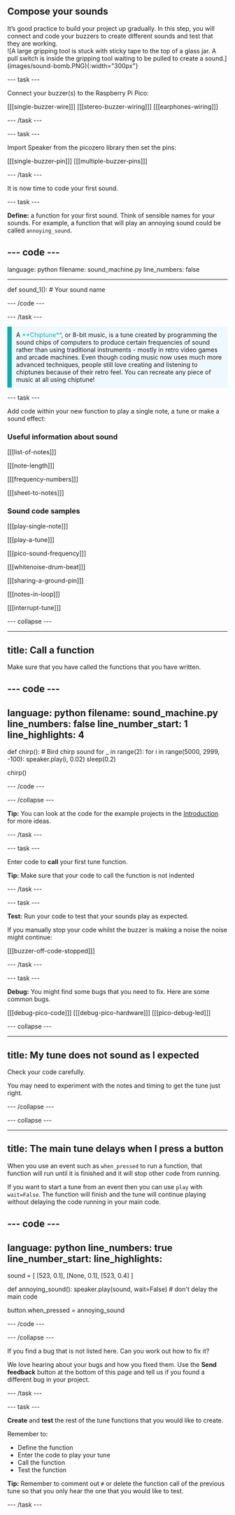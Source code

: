 ## Compose your sounds

<div style="display: flex; flex-wrap: wrap">
<div style="flex-basis: 200px; flex-grow: 1; margin-right: 15px;">
It’s good practice to build your project up gradually. In this step, you will connect and code your buzzers to create different sounds and test that they are working.
</div>
<div>
![A large gripping tool is stuck with sticky tape to the top of a glass jar. A pull switch is inside the gripping tool waiting to be pulled to create a sound.](images/sound-bomb.PNG){:width="300px"}
</div>
</div>

--- task ---

Connect your buzzer(s) to the Raspberry Pi Pico:

[[[single-buzzer-wire]]]
[[[stereo-buzzer-wiring]]]
[[[earphones-wiring]]]

--- /task ---

--- task ---

Import Speaker from the picozero library then set the pins:

[[[single-buzzer-pin]]]
[[[multiple-buzzer-pins]]]

--- /task ---
 
It is now time to code your first sound. 

--- task ---

**Define:** a function for your first sound. Think of sensible names for your sounds. For example, a function that will play an annoying sound could be called `annoying_sound`.

--- code ---
---
language: python
filename: sound_machine.py
line_numbers: false

---

def sound_1(): # Your sound name

--- /code ---


--- /task ---
 
<p style="border-left: solid; border-width:10px; border-color: #0faeb0; background-color: aliceblue; padding: 10px;">
A <span style="color: #0faeb0">**Chiptune**</span>, or 8-bit music, is a tune created by programming the sound chips of computers to produce certain frequencies of sound rather than using traditional instruments - mostly in retro video games and arcade machines. Even though coding music now uses much more advanced techniques, people still love creating and listening to chiptunes because of their retro feel. You can recreate any piece of music at all using chiptune!
</p>


--- task ---

Add code within your new function to play a single note, a tune or make a sound effect:

### Useful information about sound

[[[list-of-notes]]]

[[[note-length]]]

[[[frequency-numbers]]] 

[[[sheet-to-notes]]]

### Sound code samples

[[[play-single-note]]]

[[[play-a-tune]]]

[[[pico-sound-frequency]]]

[[[whitenoise-drum-beat]]]

[[[sharing-a-ground-pin]]]

[[[notes-in-loop]]]

[[[interrupt-tune]]]


--- collapse ---

---
title: Call a function 
---

Make sure that you have called the functions that you have written.

--- code ---
---
language: python
filename: sound_machine.py
line_numbers: false
line_number_start: 1
line_highlights: 4
---
def chirp(): # Bird chirp sound
    for _ in range(2):
        for i in range(5000, 2999, -100):
            speaker.play(i, 0.02)
        sleep(0.2)

chirp() 

--- /code ---

--- /collapse ---

**Tip:** You can look at the code for the example projects in the [Introduction](.) for more ideas.

--- /task ---

--- task ---

Enter code to **call** your first tune function. 

**Tip:** Make sure that your code to call the function is not indented

--- /task ---

--- task ---

**Test:** Run your code to test that your sounds play as expected.

If you manually stop your code whilst the buzzer is making a noise the noise might continue:

[[[buzzer-off-code-stopped]]]

--- /task ---

--- task ---

**Debug:** You might find some bugs that you need to fix. Here are some common bugs.

[[[debug-pico-code]]] 
[[[debug-pico-hardware]]]
[[[pico-debug-led]]]

--- collapse ---

---
title: My tune does not sound as I expected
---

Check your code carefully.
 
You may need to experiment with the notes and timing to get the tune just right.

--- /collapse ---

--- collapse ---

---
title: The main tune delays when I press a button
---

When you use an event such as `when_pressed` to run a function, that function will run until it is finished and it will stop other code from running. 

If you want to start a tune from an event then you can use `play` with `wait=False`. The function will finish and the tune will continue playing without delaying the code running in your main code.

--- code ---
---
language: python
line_numbers: true
line_number_start: 
line_highlights: 
---

sound = [ [523, 0.1], [None, 0.1], [523, 0.4] ]

def annoying_sound():
    speaker.play(sound, wait=False) # don't delay the main code 
    
button.when_pressed = annoying_sound

--- /code ---

--- /collapse ---

If you find a bug that is not listed here. Can you work out how to fix it?

We love hearing about your bugs and how you fixed them. Use the **Send feedback** button at the bottom of this page and tell us if you found a different bug in your project.

--- /task ---

--- task ---

**Create** and **test** the rest of the tune functions that you would like to create. 

Remember to:
+ Define the function
+ Enter the code to play your tune
+ Call the function
+ Test the function

**Tip:** Remember to comment out `#` or delete the function call of the previous tune so that you only hear the one that you would like to test. 

--- /task ---
